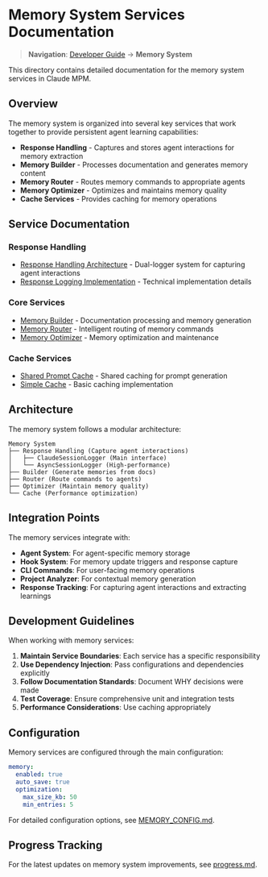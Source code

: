 # Memory System Services Documentation

> **Navigation**: [Developer Guide](../README.md) → **Memory System**

This directory contains detailed documentation for the memory system services in Claude MPM.

## Overview

The memory system is organized into several key services that work together to provide persistent agent learning capabilities:

- **Response Handling** - Captures and stores agent interactions for memory extraction
- **Memory Builder** - Processes documentation and generates memory content
- **Memory Router** - Routes memory commands to appropriate agents
- **Memory Optimizer** - Optimizes and maintains memory quality
- **Cache Services** - Provides caching for memory operations

## Service Documentation

### Response Handling

- [Response Handling Architecture](response-handling.md) - Dual-logger system for capturing agent interactions
- [Response Logging Implementation](response-logging.md) - Technical implementation details

### Core Services

- [Memory Builder](builder.md) - Documentation processing and memory generation
- [Memory Router](router.md) - Intelligent routing of memory commands
- [Memory Optimizer](optimizer.md) - Memory optimization and maintenance

### Cache Services

- [Shared Prompt Cache](cache-shared.md) - Shared caching for prompt generation
- [Simple Cache](cache-simple.md) - Basic caching implementation

## Architecture

The memory system follows a modular architecture:

```
Memory System
├── Response Handling (Capture agent interactions)
│   ├── ClaudeSessionLogger (Main interface)
│   └── AsyncSessionLogger (High-performance)
├── Builder (Generate memories from docs)
├── Router (Route commands to agents)
├── Optimizer (Maintain memory quality)
└── Cache (Performance optimization)
```

## Integration Points

The memory services integrate with:

- **Agent System**: For agent-specific memory storage
- **Hook System**: For memory update triggers and response capture
- **CLI Commands**: For user-facing memory operations
- **Project Analyzer**: For contextual memory generation
- **Response Tracking**: For capturing agent interactions and extracting learnings

## Development Guidelines

When working with memory services:

1. **Maintain Service Boundaries**: Each service has a specific responsibility
2. **Use Dependency Injection**: Pass configurations and dependencies explicitly
3. **Follow Documentation Standards**: Document WHY decisions were made
4. **Test Coverage**: Ensure comprehensive unit and integration tests
5. **Performance Considerations**: Use caching appropriately

## Configuration

Memory services are configured through the main configuration:

```yaml
memory:
  enabled: true
  auto_save: true
  optimization:
    max_size_kb: 50
    min_entries: 5
```

For detailed configuration options, see [MEMORY_CONFIG.md](../MEMORY_CONFIG.md).

## Progress Tracking

For the latest updates on memory system improvements, see [progress.md](progress.md).